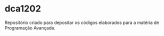 # dca1202
Repositório criado para depositar os códigos elaborados para a matéria de Programação Avançada.
